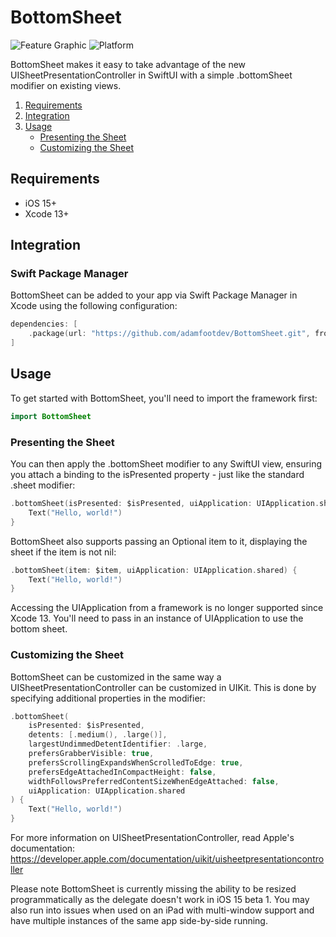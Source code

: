 # BottomSheet

![Feature Graphic](https://github.com/adamfootdev/BottomSheet/blob/main/Assets/feature-graphic.png?raw=true)
![Platform](https://img.shields.io/badge/platforms-iOS%2015.0-F28D00.svg)

BottomSheet makes it easy to take advantage of the new UISheetPresentationController in SwiftUI with a simple .bottomSheet modifier on existing views.

1. [Requirements](#requirements)
2. [Integration](#integration)
3. [Usage](#usage)
    - [Presenting the Sheet](#presenting-the-sheet)
    - [Customizing the Sheet](#customizing-the-sheet)

## Requirements

- iOS 15+
- Xcode 13+

## Integration

### Swift Package Manager

BottomSheet can be added to your app via Swift Package Manager in Xcode using the following configuration:

```swift
dependencies: [
    .package(url: "https://github.com/adamfootdev/BottomSheet.git", from: "0.1.3")
]
```

## Usage

To get started with BottomSheet, you'll need to import the framework first:

```swift
import BottomSheet
```

### Presenting the Sheet

You can then apply the .bottomSheet modifier to any SwiftUI view, ensuring you attach a binding to the isPresented property - just like the standard .sheet modifier:

```swift
.bottomSheet(isPresented: $isPresented, uiApplication: UIApplication.shared) {
    Text("Hello, world!")
}
```

BottomSheet also supports passing an Optional item to it, displaying the sheet if the item is not nil:

```swift
.bottomSheet(item: $item, uiApplication: UIApplication.shared) {
    Text("Hello, world!")
}
```

Accessing the UIApplication from a framework is no longer supported since Xcode 13. You'll need to pass in an instance of UIApplication to use the bottom sheet.

### Customizing the Sheet

BottomSheet can be customized in the same way a UISheetPresentationController can be customized in UIKit. This is done by specifying additional properties in the modifier:

```swift
.bottomSheet(
    isPresented: $isPresented,
    detents: [.medium(), .large()],
    largestUndimmedDetentIdentifier: .large,
    prefersGrabberVisible: true,
    prefersScrollingExpandsWhenScrolledToEdge: true,
    prefersEdgeAttachedInCompactHeight: false,
    widthFollowsPreferredContentSizeWhenEdgeAttached: false,
    uiApplication: UIApplication.shared
) {
    Text("Hello, world!")
}
```

For more information on UISheetPresentationController, read Apple's documentation: https://developer.apple.com/documentation/uikit/uisheetpresentationcontroller


Please note BottomSheet is currently missing the ability to be resized programmatically as the delegate doesn't work in iOS 15 beta 1. You may also run into issues when used on an iPad with multi-window support and have multiple instances of the same app side-by-side running.
